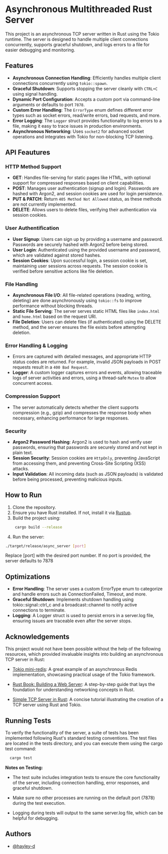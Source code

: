 
# Asynchronous Multithreaded Rust Server

This project is an asynchronous TCP server written in Rust using the Tokio runtime. The server is designed to handle multiple client connections concurrently, supports graceful shutdown, and logs errors to a file for easier debugging and monitoring.

## Features
- **Asynchronous Connection Handling**: Efficiently handles multiple client connections concurrently using `tokio::spawn`.
- **Graceful Shutdown**: Supports stopping the server cleanly with `CTRL+C` using signal handling.
- **Dynamic Port Configuration**: Accepts a custom port via command-line arguments or defaults to port `7878`.
- **Custom Error Handling**: The `ErrorType` enum defines different error types such as socket errors, read/write errors, bad requests, and more.
- **Error Logging**: The `Logger` struct provides functionality to log errors to a file, making it easy to trace issues in production environments.
- **Asynchronous Networking**: Uses `socket2` for advanced socket operations and integrates with Tokio for non-blocking TCP listening.


## API Feautures
### HTTP Method Support
- **GET**: Handles file-serving for static pages like HTML, with optional support for compressed responses based on client capabilities.
- **POST**: Manages user authentication (signup and login). Passwords are hashed with Argon2, and session cookies are used for login persistence.
- **PUT & PATCH**: Return `405 Method Not Allowed` status, as these methods are not currently implemented.
- **DELETE**: Allows users to delete files, verifying their authentication via session cookies.

### User Authentification
- **User Signup**: Users can sign up by providing a username and password. Passwords are securely hashed with Argon2 before being stored.
- **User Login**: Authenticated using the provided username and password, which are validated against stored hashes.
- **Session Cookies**: Upon successful login, a session cookie is set, maintaining user sessions across requests. The session cookie is verified before sensitive actions like file deletion.

### File Handling
- **Asynchronous File I/O**: All file-related operations (reading, writing, deleting) are done asynchronously using `tokio::fs` to improve performance without blocking threads.
- **Static File Serving**: The server serves static HTML files like `index.html` and `home.html` based on the request URI.
- **File Deletion**: Users can delete files (if authenticated) using the DELETE method, and the server ensures the file exists before attempting deletion.

### Error Handling & Logging
- Errors are captured with detailed messages, and appropriate HTTP status codes are returned. For example, invalid JSON payloads in POST requests result in a `400 Bad Request`.
- **Logger**: A custom logger captures errors and events, allowing traceable logs of server activities and errors, using a thread-safe `Mutex` to allow concurrent access.

### Compression Support
- The server automatically detects whether the client supports compression (e.g., gzip) and compresses the response body when necessary, enhancing performance for large responses.

### Security
- **Argon2 Password Hashing**: Argon2 is used to hash and verify user passwords, ensuring that passwords are securely stored and not kept in plain text.
- **Session Security**: Session cookies are `HttpOnly`, preventing JavaScript from accessing them, and preventing Cross-Site Scripting (XSS) attacks.
- **Input Validation**: All incoming data (such as JSON payloads) is validated before being processed, preventing malicious inputs.




## How to Run
1. Clone the repository.
2. Ensure you have Rust installed. If not, install it via [Rustup](https://rustup.rs/).
3. Build the project using:
   ```bash
    cargo build --release
   ```
 4. Run the server:
 ```bash
./target/release/async_server [port]
```
Replace [port] with the desired port number. If no port is provided, the server defaults to 7878
## Optimizations

- **Error Handling**: The server uses a custom ErrorType enum to categorize and handle errors such as ConnectionFailed, Timeout, and more.
- **Graceful Shutdown**: Implements shutdown handling using tokio::signal::ctrl_c and a broadcast::channel to notify active connections to terminate.
- **Logging**: A Logger struct is used to persist errors in a server.log file, ensuring issues are traceable even after the server stops.


## Acknowledgements
This project would not have been possible without the help of the following resources, which provided invaluable insights into building an asynchronous TCP server in Rust:

 - [Tokio mini-redis](https://github.com/tokio-rs/mini-redis): A great example of an asynchronous Redis implementation, showcasing practical usage of the Tokio framework.
 - [Rust Book: Building a Web Server](https://doc.rust-lang.org/book/ch20-00-final-project-a-web-server.html): A step-by-step guide that lays the foundation for understanding networking concepts in Rust.

 - [Simple TCP Server in Rust](https://medium.com/go-rust/rust-day-7-tokio-simple-tcp-server-32c40f12e79b): A concise tutorial illustrating the creation of a TCP server using Rust and Tokio.



## Running Tests

To verify the functionality of the server, a suite of tests has been implemented following Rust's standard testing conventions. The test files are located in the tests directory, and you can execute them using the cargo test command:

```bash
  cargo test
```

**Notes on Testing:**
- The test suite includes integration tests to ensure the core functionality of the server, including connection handling, error responses, and graceful shutdown.

- Make sure no other processes are running on the default port (7878) during the test execution.

- Logging during tests will output to the same server.log file, which can be helpful for debugging.
## Authors

- [@hayley-d](https://www.github.com/hayley-d)


